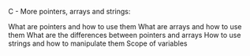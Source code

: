 C - More pointers, arrays and strings:

What are pointers and how to use them
What are arrays and how to use them
What are the differences between pointers and arrays
How to use strings and how to manipulate them
Scope of variables
